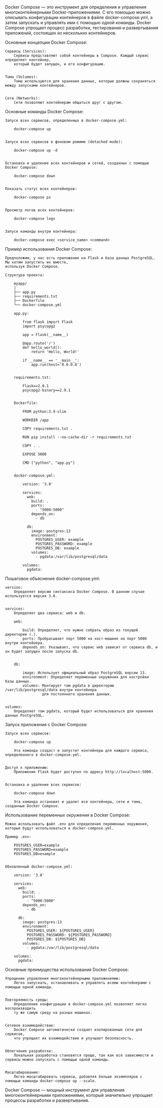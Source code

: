 Docker Compose — это инструмент для определения и управления многоконтейнерными Docker-приложениями.
С его помощью можно описывать конфигурации контейнеров в файле docker-compose.yml,
а затем запускать и управлять ими с помощью одной команды. Docker Compose упрощает процесс разработки, тестирования
и развертывания приложений, состоящих из нескольких контейнеров.


Основные концепции Docker Compose:

    Сервисы (Services):
        Сервисы представляют собой контейнеры в Compose. Каждый сервис определяет контейнер, 
        который будет запущен, и его конфигурацию.


    Тома (Volumes):
        Тома используются для хранения данных, которые должны сохраняться между запусками контейнеров.


    Сети (Networks):
        Сети позволяют контейнерам общаться друг с другом.


Основные команды Docker Compose:

    Запуск всех сервисов, определенных в docker-compose.yml:

        docker-compose up


    Запуск всех сервисов в фоновом режиме (detached mode):

        docker-compose up -d


    Остановка и удаление всех контейнеров и сетей, созданных с помощью Docker Compose:

        docker-compose down


    Показать статус всех контейнеров:

        docker-compose ps


    Просмотр логов всех контейнеров:

        docker-compose logs


    Запуск команды внутри контейнера:

        docker-compose exec <service_name> <command>


Пример использования Docker Compose:

    Предположим, у нас есть приложение на Flask и база данных PostgreSQL. Мы хотим запустить их вместе, 
    используя Docker Compose.

    Структура проекта:

        myapp/
        │
        ├── app.py
        ├── requirements.txt
        ├── Dockerfile
        └── docker-compose.yml

        app.py:

            from flask import Flask
            import psycopg2

            app = Flask(__name__)

            @app.route('/')
            def hello_world():
                return 'Hello, World!'

            if __name__ == '__main__':
                app.run(host='0.0.0.0')


        requirements.txt:

            Flask==2.0.1
            psycopg2-binary==2.9.1


        Dockerfile:

            FROM python:3.9-slim

            WORKDIR /app

            COPY requirements.txt .

            RUN pip install --no-cache-dir -r requirements.txt

            COPY . .

            EXPOSE 5000

            CMD ["python", "app.py"]


        docker-compose.yml:

            version: '3.8'

            services:
              web:
                build: .
                ports:
                  - "5000:5000"
                depends_on:
                  - db

              db:
                image: postgres:13
                environment:
                  POSTGRES_USER: example
                  POSTGRES_PASSWORD: example
                  POSTGRES_DB: example
                volumes:
                  - pgdata:/var/lib/postgresql/data
            
            volumes:
              pgdata:


Пошаговое объяснение docker-compose.yml:

    version:
        Определяет версию синтаксиса Docker Compose. В данном случае используется версия 3.8.

    
    services:
        Определяет два сервиса: web и db.

        web:

            build: Определяет, что нужно собрать образ из текущей директории (.).
            ports: Пробрасывает порт 5000 на хост-машине на порт 5000 внутри контейнера.
            depends_on: Указывает, что сервис web зависит от сервиса db, и он будет запущен после запуска db.


        db:

            image: Использует официальный образ PostgreSQL версии 13.
            environment: Определяет переменные окружения для настройки базы данных.
            volumes: Монтирует том pgdata в директорию /var/lib/postgresql/data внутри контейнера
                     для постоянного хранения данных.


    volumes:
        Определяет том pgdata, который будет использоваться для хранения данных PostgreSQL.


Запуск приложения с Docker Compose:

    Запуск всех сервисов:
        
        docker-compose up

        Эта команда создаст и запустит контейнеры для каждого сервиса, определенного в docker-compose.yml.

    
    Доступ к приложению:
        Приложение Flask будет доступно по адресу http://localhost:5000.


    Остановка и удаление всех сервисов:
    
        docker-compose down
    
        Эта команда остановит и удалит все контейнеры, сети и тома, созданные Docker Compose.



Использование переменных окружения в Docker Compose:

    Можно использовать файл .env для определения переменных окружения, которые будут использоваться в docker-compose.yml.

    Пример .env:
        
        POSTGRES_USER=example
        POSTGRES_PASSWORD=example
        POSTGRES_DB=example


    Обновленный docker-compose.yml:
        
        version: '3.8'
        
        services:
          web:
            build: .
            ports:
              - "5000:5000"
            depends_on:
              - db
        
          db:
            image: postgres:13
            environment:
              POSTGRES_USER: ${POSTGRES_USER}
              POSTGRES_PASSWORD: ${POSTGRES_PASSWORD}
              POSTGRES_DB: ${POSTGRES_DB}
            volumes:
              - pgdata:/var/lib/postgresql/data
        
        volumes:
          pgdata:


Основные преимущества использования Docker Compose:

    Упрощение управления многоконтейнерными приложениями:
        Легко запускать, останавливать и управлять всеми контейнерами с помощью одной команды.


    Повторяемость среды:
        Определение конфигурации в docker-compose.yml позволяет легко воспроизводить 
        ту же самую среду на разных машинах.


    Сетевое взаимодействие:
        Docker Compose автоматически создает изолированные сети для сервисов, 
        что упрощает их взаимодействие и улучшает безопасность.


    Облегчение разработки:
        Локальная разработка становится проще, так как все зависимости и сервисы можно запускать с помощью одной команды.


    Масштабирование:
        Легко масштабировать сервисы, добавляя больше экземпляров с помощью команды docker-compose up --scale.


Docker Compose — мощный инструмент для управления многоконтейнерными приложениями, 
который значительно упрощает процессы разработки и развертывания.